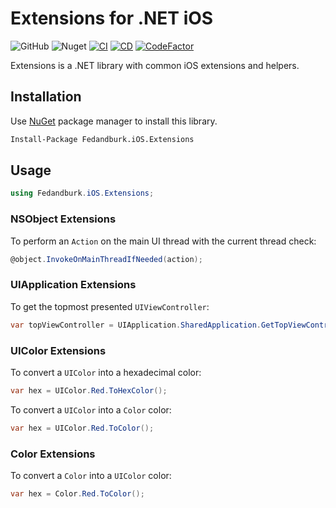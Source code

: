 # Extensions for .NET iOS
![GitHub](https://img.shields.io/github/license/fedandburk/net-ios-extensions.svg)
![Nuget](https://img.shields.io/nuget/v/Fedandburk.iOS.Extensions.svg)
[![CI](https://github.com/fedandburk/net-ios-extensions/actions/workflows/ci.yml/badge.svg)](https://github.com/fedandburk/net-ios-extensions/actions/workflows/ci.yml)
[![CD](https://github.com/fedandburk/net-ios-extensions/actions/workflows/cd.yml/badge.svg)](https://github.com/fedandburk/net-ios-extensions/actions/workflows/cd.yml)
[![CodeFactor](https://www.codefactor.io/repository/github/fedandburk/net-ios-extensions/badge)](https://www.codefactor.io/repository/github/fedandburk/net-ios-extensions)

Extensions is a .NET library with common iOS extensions and helpers.

## Installation

Use [NuGet](https://www.nuget.org) package manager to install this library.

```bash
Install-Package Fedandburk.iOS.Extensions
```

## Usage
```cs
using Fedandburk.iOS.Extensions;
```

### NSObject Extensions
To perform an `Action` on the main UI thread with the current thread check:

```cs
@object.InvokeOnMainThreadIfNeeded(action); 
```

### UIApplication Extensions
To get the topmost presented `UIViewController`:

```cs
var topViewController = UIApplication.SharedApplication.GetTopViewController(); 
```

### UIColor Extensions
To convert a `UIColor` into a hexadecimal color:

```cs
var hex = UIColor.Red.ToHexColor();
```

To convert a `UIColor` into a `Color` color:

```cs
var hex = UIColor.Red.ToColor();
```

### Color Extensions
To convert a `Color` into a `UIColor` color:

```cs
var hex = Color.Red.ToColor();
```
